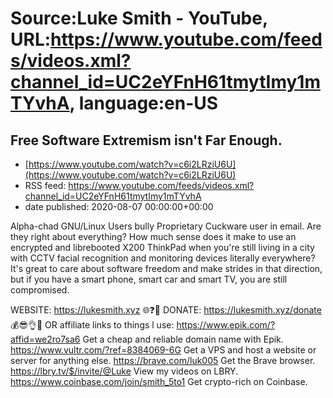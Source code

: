 # Source:Luke Smith - YouTube, URL:https://www.youtube.com/feeds/videos.xml?channel_id=UC2eYFnH61tmytImy1mTYvhA, language:en-US

## Free Software Extremism isn't Far Enough.
 - [https://www.youtube.com/watch?v=c6i2LRziU6U](https://www.youtube.com/watch?v=c6i2LRziU6U)
 - RSS feed: https://www.youtube.com/feeds/videos.xml?channel_id=UC2eYFnH61tmytImy1mTYvhA
 - date published: 2020-08-07 00:00:00+00:00

Alpha-chad GNU/Linux Users bully Proprietary Cuckware user in email. Are they right about everything? How much sense does it make to use an encrypted and librebooted X200 ThinkPad when you're still living in a city with CCTV facial recognition and monitoring devices literally everywhere? It's great to care about software freedom and make strides in that direction, but if you have a smart phone, smart car and smart TV, you are still compromised.

WEBSITE: https://lukesmith.xyz 🌐❓🔎
DONATE: https://lukesmith.xyz/donate 💰😎👌💯
OR affiliate links to things l use:
https://www.epik.com/?affid=we2ro7sa6 Get a cheap and reliable domain name with Epik.
https://www.vultr.com/?ref=8384069-6G Get a VPS and host a website or server for anything else.
https://brave.com/luk005 Get the Brave browser.
https://lbry.tv/$/invite/@Luke View my videos on LBRY.
https://www.coinbase.com/join/smith_5to1 Get crypto-rich on Coinbase.

